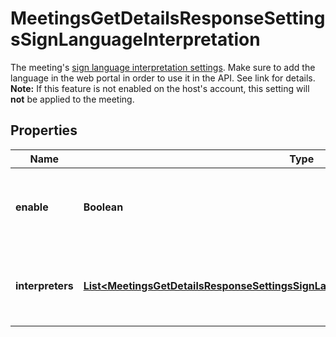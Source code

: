 

# MeetingsGetDetailsResponseSettingsSignLanguageInterpretation

The meeting's [sign language interpretation settings](https://support.zoom.us/hc/en-us/articles/9644962487309-Using-sign-language-interpretation-in-a-meeting-or-webinar). Make sure to add the language in the web portal in order to use it in the API. See link for details.   **Note:** If this feature is not enabled on the host's account, this setting will **not** be applied to the meeting.

## Properties

| Name | Type | Description | Notes |
|------------ | ------------- | ------------- | -------------|
|**enable** | **Boolean** | Whether to enable [sign language interpretation](https://support.zoom.us/hc/en-us/articles/9644962487309-Using-sign-language-interpretation-in-a-meeting-or-webinar) for the meeting. |  [optional] |
|**interpreters** | [**List&lt;MeetingsGetDetailsResponseSettingsSignLanguageInterpretationInterpretersInner&gt;**](MeetingsGetDetailsResponseSettingsSignLanguageInterpretationInterpretersInner.md) | Information about the meeting&#39;s sign language interpreters. |  [optional] |



